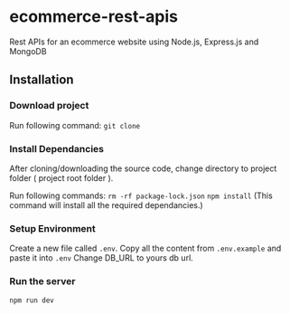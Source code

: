 # ecommerce-rest-apis

Rest APIs for an ecommerce website using Node.js, Express.js and MongoDB

## Installation 

### Download project

Run following command:
`git clone `

### Install Dependancies
After cloning/downloading the source code, change directory to project folder ( project root folder ). 

Run following commands:
`rm -rf package-lock.json`
`npm install`
(This command will install all the required dependancies.)

### Setup Environment
Create a new file called `.env`. 
Copy all the content from `.env.example` and paste it into `.env`
Change DB_URL to yours db url. 

### Run the server
`npm run dev`
